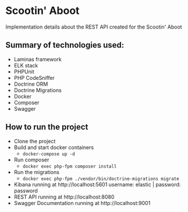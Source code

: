 # Scootin' Aboot

Implementation details about the REST API created for the Scootin' Aboot

## Summary of technologies used:

- Laminas framework
- ELK stack
- PHPUnit
- PHP CodeSniffer
- Doctrine ORM
- Doctrine Migrations
- Docker
- Composer
- Swagger

## How to run the project

- Clone the project 
- Build and start docker containers
  - `docker-compose up -d`
- Run composer
  - `docker exec php-fpm composer install`
- Run the migrations
  - `docker exec php-fpm ./vendor/bin/doctrine-migrations migrate`
- Kibana running at http://localhost:5601 username: elastic | password: password
- REST API running at http://localhost:8080
- Swagger Documentation running at http://localhost:9001
